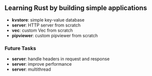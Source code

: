 ## Learning Rust by building simple applications

- **kvstore**: simple key-value database
- **server**: HTTP server from scratch
- **vec**: custom Vec from scratch
- **pipviewer**: custom pipviewer from scratch

### Future Tasks

- **server**: handle headers in request and response
- **server**: improve performance
- **server**: multithread
